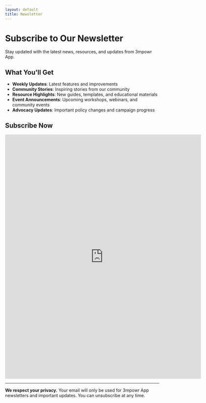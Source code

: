 ```yaml
---
layout: default
title: Newsletter
---
```


# Subscribe to Our Newsletter

Stay updated with the latest news, resources, and updates from 3mpowr App.

## What You'll Get

- **Weekly Updates**: Latest features and improvements
- **Community Stories**: Inspiring stories from our community
- **Resource Highlights**: New guides, templates, and educational materials
- **Event Announcements**: Upcoming workshops, webinars, and community events
- **Advocacy Updates**: Important policy changes and campaign progress

## Subscribe Now

<iframe src="https://docs.google.com/forms/d/e/1FAIpQLSf9AHMg9pMWS2njErNXDj1W0g2rXBNabXsUnZOgRF4vfvk0kQ/viewform?embedded=true" width="640" height="800" frameborder="0" marginheight="0" marginwidth="0">Loading…</iframe>

---

**We respect your privacy.** Your email will only be used for 3mpowr App newsletters and important updates. You can unsubscribe at any time.
